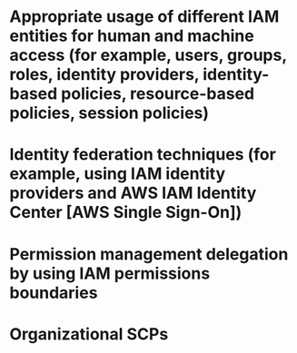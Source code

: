 # Appropriate usage of different IAM entities for human and machine access (for example, users, groups, roles, identity providers, identity-based policies, resource-based policies, session policies)

# Identity federation techniques (for example, using IAM identity providers and AWS IAM Identity Center [AWS Single Sign-On])

# Permission management delegation by using IAM permissions boundaries

# Organizational SCPs
